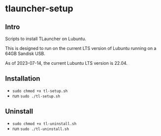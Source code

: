 # tlauncher-setup

## Intro 
Scripts to install TLauncher on Lubuntu. 

This is designed to run on the current LTS version of Lubuntu running on a 64GB Sandisk USB. 

As of 2023-07-14,  the current Lubuntu LTS version is 22.04.

## Installation

- `sudo chmod +x tl-setup.sh`
- run `sudo ./tl-setup.sh`

## Uninstall

- `sudo chmod +x tl-uninstall.sh`
- run `sudo ./tl-uninstall.sh`
